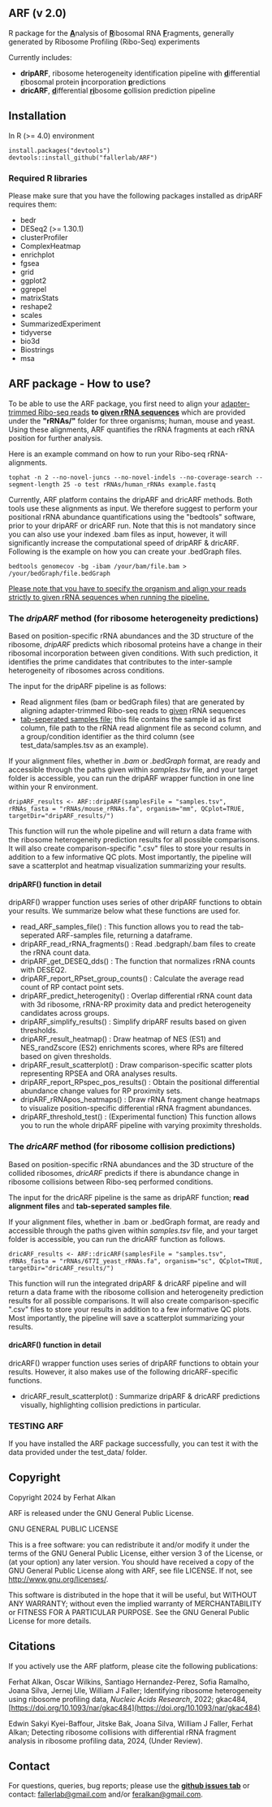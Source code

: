 ## ARF (v 2.0)
R package for the <u>**A**</u>nalysis of <u>**R**</u>ibosomal RNA <u>**F**</u>ragments, generally generated by Ribosome Profiling (Ribo-Seq) experiments

Currently includes:

* **dripARF**, ribosome heterogeneity identification pipeline with <u>**d**</u>ifferential <u>**r**</u>ibosomal protein <u>**i**</u>ncorporation <u>**p**</u>redictions
* **dricARF**, <u>**d**</u>ifferential <u>**ri**</u>bosome <u>**c**</u>ollision prediction pipeline 

## Installation
In R (>= 4.0) environment

	install.packages("devtools")
    devtools::install_github("fallerlab/ARF")

### Required R libraries
Please make sure that you have the following packages installed as dripARF requires them:

* bedr
* DESeq2 (>= 1.30.1)
* clusterProfiler
* ComplexHeatmap
* enrichplot
* fgsea
* grid
* ggplot2
* ggrepel
* matrixStats
* reshape2
* scales
* SummarizedExperiment
* tidyverse
* bio3d
* Biostrings
* msa

## ARF package - How to use?
To be able to use the ARF package, you first need to align your <u>adapter-trimmed Ribo-seq reads</u> **to <u>given rRNA sequences</u>** which are provided under the **"rRNAs/"** folder for three organisms; human, mouse and yeast. Using these alignments, ARF quantifies the rRNA fragments at each rRNA position for further analysis.

Here is an example command on how to run your Ribo-seq rRNA-alignments.

    tophat -n 2 --no-novel-juncs --no-novel-indels --no-coverage-search --segment-length 25 -o test rRNAs/human_rRNAs example.fastq 

Currently, ARF platform contains the dripARF and dricARF methods. Both tools use these alignments as input. We therefore suggest to perform your positional rRNA abundance quantifications using the "bedtools" software, prior to your dripARF or dricARF run. Note that this is not mandatory since you can also use your indexed .bam files as input, however, it will significantly increase the computational speed of dripARF & dricARF. Following is the example on how you can create your .bedGraph files.

    bedtools genomecov -bg -ibam /your/bam/file.bam >  /your/bedGraph/file.bedGraph

<u>Please note that you have to specify the organism and align your reads strictly to given rRNA sequences when running the pipeline.</u> 

### The *dripARF* method (for ribosome heterogeneity predictions)
Based on position-specific rRNA abundances and the 3D structure of the ribosome, *dripARF* predicts which ribosomal proteins have a change in their ribosomal incorporation between given conditions. With such prediction, it identifies the prime candidates that contributes to the inter-sample heterogeneity of ribosomes across conditions.

The input for the dripARF pipeline is as follows:

* Read alignment files (bam or bedGraph files) that are generated by aligning adapter-trimmed Ribo-seq reads to <u>given</u> rRNA sequences
* <u>tab-seperated samples file</u>; this file contains the sample id as first column, file path to the rRNA read alignment file as second column, and a group/condition identifier as the third column (see test_data/samples.tsv as an example).

If your alignment files, whether in *.bam* or *.bedGraph* format, are ready and accessible through the paths given within *samples.tsv* file, and your target folder is accessible, you can run the dripARF wrapper function in one line within your R environment. 

    dripARF_results <- ARF::dripARF(samplesFile = "samples.tsv", rRNAs_fasta = "rRNAs/mouse_rRNAs.fa", organism="mm", QCplot=TRUE, targetDir="dripARF_results/")

This function will run the whole pipeline and will return a data frame with the ribosome heterogeneity prediction results for all possible comparisons. It will also create comparison-specific ".csv" files to store your results in addition to a few informative QC plots. Most importantly, the pipeline will save a scatterplot and heatmap visualization summarizing your results.

#### dripARF() function in detail

dripARF() wrapper function uses series of other dripARF functions to obtain your results. We summarize below what these functions are used for.

* read_ARF_samples_file()             : This function allows you to read the tab-seperated ARF-samples file, returning a dataframe.
* dripARF_read_rRNA_fragments()       : Read .bedgraph/.bam files to create the rRNA count data.
* dripARF_get_DESEQ_dds()             : The function that normalizes rRNA counts with DESEQ2.
* dripARF_report_RPset_group_counts() : Calculate the average read count of RP contact point sets.
* dripARF_predict_heterogenity()      : Overlap differential rRNA count data with 3d ribosome, rRNA-RP proximity data and predict heterogeneity candidates across groups.
* dripARF_simplify_results()          : Simplify dripARF results based on given thresholds.
* dripARF_result_heatmap()            : Draw heatmap of NES (ES1) and NES_randZscore (ES2) enrichments scores, where RPs are filtered based on given thresholds.
* dripARF_result_scatterplot()        : Draw comparison-specific scatter plots representing RPSEA and ORA analyses results.
* dripARF_report_RPspec_pos_results() : Obtain the positional differential abundance change values for RP proximity sets.
* dripARF_rRNApos_heatmaps()          : Draw rRNA fragment change heatmaps to visualize position-specific differential rRNA fragment abundances.
* dripARF_threshold_test()            : (Experimental function) This function allows you to run the whole dripARF pipeline with varying proximity thresholds.

### The *dricARF* method (for ribosome collision predictions)
Based on position-specific rRNA abundances and the 3D structure of the collided ribosomes, *dricARF* predicts if there is abundance change in ribosome collisions between Ribo-seq performed conditions.

The input for the dricARF pipeline is the same as dripARF function; **read alignment files** and **tab-seperated samples file**.

If your alignment files, whether in .bam or .bedGraph format, are ready and accessible through the paths given within *samples.tsv* file, and your target folder is accessible, you can run the dricARF function as follows. 

    dricARF_results <- ARF::dricARF(samplesFile = "samples.tsv", rRNAs_fasta = "rRNAs/6T7I_yeast_rRNAs.fa", organism="sc", QCplot=TRUE, targetDir="dricARF_results/")

This function will run the integrated dripARF & dricARF pipeline and will return a data frame with the ribosome collision and heterogeneity prediction results for all possible comparisons. It will also create comparison-specific ".csv" files to store your results in addition to a few informative QC plots. Most importantly, the pipeline will save a scatterplot summarizing your results.

#### dricARF() function in detail

dricARF() wrapper function uses series of dripARF functions to obtain your results. However, it also makes use of the following dricARF-specific functions.

* dricARF_result_scatterplot()        : Summarize dripARF & dricARF predictions visually, highlighting collision predictions in particular.


### TESTING ARF

If you have installed the ARF package successfully, you can test it with the data provided under the test_data/ folder.

## Copyright

Copyright 2024 by Ferhat Alkan

ARF is released under the GNU General Public License.

GNU GENERAL PUBLIC LICENSE

This is a free software: you can redistribute it and/or modify it under the
terms of the GNU General Public License, either version 3 of the License, or
(at your option) any later version. You should have received a copy of the GNU General Public License
along with ARF, see file LICENSE. If not, see <http://www.gnu.org/licenses/>.

This software is distributed in the hope that it will be useful, but WITHOUT
ANY WARRANTY; without even the implied warranty of MERCHANTABILITY or FITNESS
FOR A PARTICULAR PURPOSE. See the GNU General Public License for more details.

## Citations

If you actively use the ARF platform, please cite the following publications:

Ferhat Alkan, Oscar Wilkins, Santiago Hernandez-Perez, Sofia Ramalho, Joana Silva, Jernej Ule,  William J Faller; Identifying ribosome heterogeneity using ribosome profiling data, *Nucleic Acids Research*, 2022; gkac484, [https://doi.org/10.1093/nar/gkac484](https://doi.org/10.1093/nar/gkac484)

Edwin Sakyi Kyei-Baffour, Jitske Bak, Joana Silva, William J Faller, Ferhat Alkan; Detecting ribosome collisions with differential rRNA fragment analysis in ribosome profiling data, 2024, (Under Review).

## Contact

For questions, queries, bug reports; please use the **<u>github issues tab</u>** or contact: <fallerlab@gmail.com> and/or <feralkan@gmail.com>.

